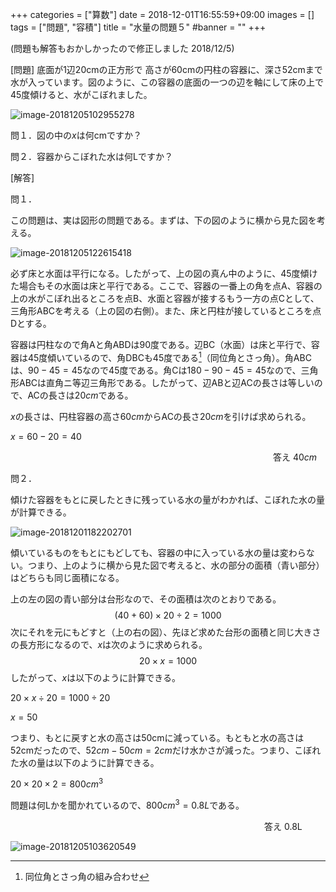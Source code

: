 +++
categories = ["算数"]
date = 2018-12-01T16:55:59+09:00
images = []
tags = ["問題", "容積"]
title = "水量の問題５"
#banner = ""
+++

(問題も解答もおかしかったので修正しました 2018/12/5)

[問題] 底面が1辺20cmの正方形で 高さが60cmの円柱の容器に、深さ52cmまで水が入っています。図のように、この容器の底面の一つの辺を軸にして床の上で45度傾けると、水がこぼれました。

![image-20181205102955278](/images/image-20181205102955278.png)

問１．図の中の$x$は何cmですか？

問２．容器からこぼれた水は何Lですか？

[解答]

<!--more-->

問１．

この問題は、実は図形の問題である。まずは、下の図のように横から見た図を考える。

![image-20181205122615418](/images/image-20181205122615418.png)

必ず床と水面は平行になる。したがって、上の図の真ん中のように、45度傾けた場合もその水面は床と平行である。ここで、容器の一番上の角を点A、容器の上の水がこぼれ出るところを点B、水面と容器が接するもう一方の点Cとして、三角形ABCを考える（上の図の右側）。また、床と円柱が接しているところを点Dとする。

容器は円柱なので角Aと角ABDは90度である。辺BC（水面）は床と平行で、容器は45度傾いているので、角DBCも45度である[^1]（同位角とさっ角）。角ABCは、$90-45=45$なので45度である。角Cは$180-90-45=45$なので、三角形ABCは直角ニ等辺三角形である。したがって、辺ABと辺ACの長さは等しいので、ACの長さは$20cm$である。

$x$の長さは、円柱容器の高さ$60cm$からACの長さ$20cm$を引けば求められる。

$x=60-20=40$

　　　　　　　　　　　　　　　　　　　　　　　　　　　　　　答え $40cm$

問２．

傾けた容器をもとに戻したときに残っている水の量がわかれば、こぼれた水の量が計算できる。

![image-20181201182202701](/images/image-20181201182202701.png)

傾いているものをもとにもどしても、容器の中に入っている水の量は変わらない。つまり、上のように横から見た図で考えると、水の部分の面積（青い部分）はどちらも同じ面積になる。

上の左の図の青い部分は台形なので、その面積は次のとおりである。
$$
(40+60)\times20\div2 = 1000
$$
次にそれを元にもどすと（上の右の図）、先ほど求めた台形の面積と同じ大きさの長方形になるので、$x$は次のように求められる。
$$
20\times x = 1000
$$
したがって、$x$は以下のように計算できる。

$20\times x \div20=1000\div20$

$x=50$

つまり、もとに戻すと水の高さは50cmに減っている。もともと水の高さは52cmだったので、$52cm-50cm=2cm$だけ水かさが減った。つまり、こぼれた水の量は以下のように計算できる。

$20\times20\times2=800cm^3$

問題は何Lかを聞かれているので、$800cm^3=0.8L$である。

　　　　　　　　　　　　　　　　　　　　　　　　　　　　　答え 0.8L

[^1]: 同位角とさっ角の組み合わせ

![image-20181205103620549](/images/image-20181205103620549.png)
